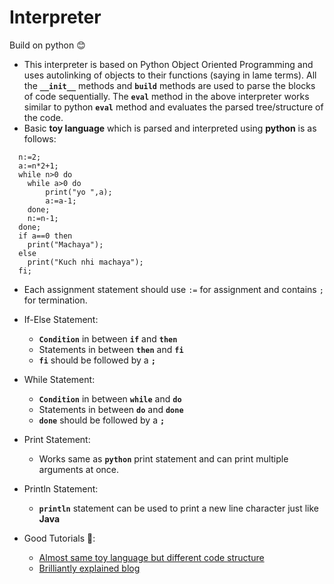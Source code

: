 # Interpreter
Build on python :blush:
* This interpreter is based on Python Object Oriented Programming and uses autolinking of objects to their functions (saying in lame terms). All the **`__init__`** methods and **`build`** methods are used to parse the blocks of code sequentially.
  The **`eval`** method in the above interpreter works similar to python **`eval`** method and evaluates the parsed tree/structure of the code.
* Basic **toy language** which is parsed and interpreted using **python** is as follows:
```
  n:=2;
  a:=n*2+1;
  while n>0 do
  	while a>0 do
  		print("yo ",a);
  		a:=a-1;
  	done;
  	n:=n-1;
  done;
  if a==0 then
  	print("Machaya");
  else
  	print("Kuch nhi machaya");
  fi;
```
  * Each assignment statement should use `:=` for assignment and contains `;` for termination.
  * If-Else Statement:
    - **`Condition`** in between **`if`** and **`then`**
    - Statements in between **`then`** and **`fi`**
    - **`fi`** should be followed by a **`;`**
  * While Statement:
    - **`Condition`** in between **`while`** and **`do`**
    - Statements in between **`do`** and **`done`**
    - **`done`** should be followed by a **`;`**
  * Print Statement:
    - Works same as **`python`** print statement and can print multiple arguments at once.
  * Println Statement:
    - **`println`** statement can be used to print a new line character just like **Java**
    
* Good Tutorials :bookmark::
  - [Almost same toy language but different code structure](http://jayconrod.com/posts/37/a-simple-interpreter-from-scratch-in-python-part-1)
  - [Brilliantly explained blog](https://ruslanspivak.com/lsbasi-part1/)
